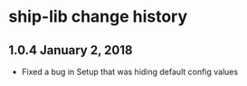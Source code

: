 # ship-lib change history

## 1.0.4 January 2, 2018
- Fixed a bug in Setup that was hiding default config values